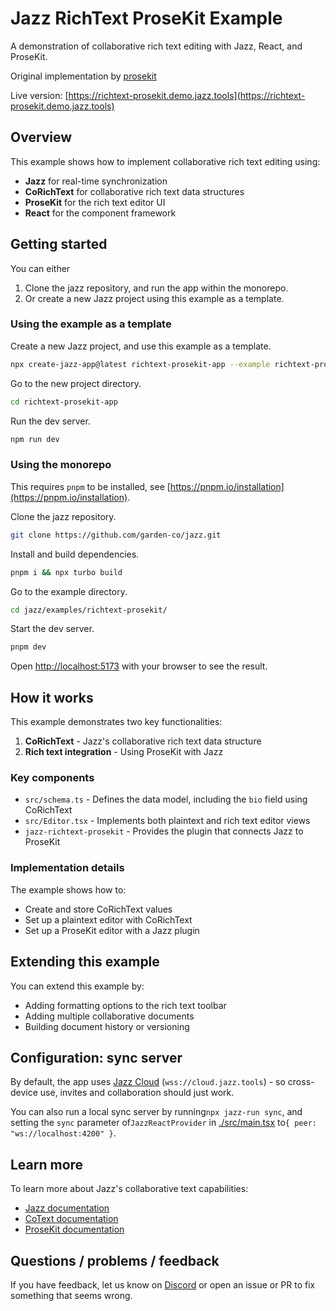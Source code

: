 # Jazz RichText ProseKit Example

A demonstration of collaborative rich text editing with Jazz, React, and ProseKit.

Original implementation by [prosekit](https://github.com/prosekit/prosekit-jazz)

Live version: [https://richtext-prosekit.demo.jazz.tools](https://richtext-prosekit.demo.jazz.tools)

## Overview

This example shows how to implement collaborative rich text editing using:

- **Jazz** for real-time synchronization
- **CoRichText** for collaborative rich text data structures
- **ProseKit** for the rich text editor UI
- **React** for the component framework

## Getting started

You can either

1. Clone the jazz repository, and run the app within the monorepo.
2. Or create a new Jazz project using this example as a template.

### Using the example as a template

Create a new Jazz project, and use this example as a template.

```bash
npx create-jazz-app@latest richtext-prosekit-app --example richtext-prosekit
```

Go to the new project directory.

```bash
cd richtext-prosekit-app
```

Run the dev server.

```bash
npm run dev
```

### Using the monorepo

This requires `pnpm` to be installed, see [https://pnpm.io/installation](https://pnpm.io/installation).

Clone the jazz repository.

```bash
git clone https://github.com/garden-co/jazz.git
```

Install and build dependencies.

```bash
pnpm i && npx turbo build
```

Go to the example directory.

```bash
cd jazz/examples/richtext-prosekit/
```

Start the dev server.

```bash
pnpm dev
```

Open [http://localhost:5173](http://localhost:5173) with your browser to see the result.

## How it works

This example demonstrates two key functionalities:

1. **CoRichText** - Jazz's collaborative rich text data structure
2. **Rich text integration** - Using ProseKit with Jazz

### Key components

- `src/schema.ts` - Defines the data model, including the `bio` field using CoRichText
- `src/Editor.tsx` - Implements both plaintext and rich text editor views
- `jazz-richtext-prosekit` - Provides the plugin that connects Jazz to ProseKit

### Implementation details

The example shows how to:

- Create and store CoRichText values
- Set up a plaintext editor with CoRichText
- Set up a ProseKit editor with a Jazz plugin

## Extending this example

You can extend this example by:

- Adding formatting options to the rich text toolbar
- Adding multiple collaborative documents
- Building document history or versioning

## Configuration: sync server

By default, the app uses [Jazz Cloud](https://jazz.tools/cloud) (`wss://cloud.jazz.tools`) - so cross-device use, invites and collaboration should just work.

You can also run a local sync server by running`npx jazz-run sync`, and setting the `sync` parameter of`JazzReactProvider` in [./src/main.tsx](./src/main.tsx) to`{ peer: "ws://localhost:4200" }`.

## Learn more

To learn more about Jazz's collaborative text capabilities:

- [Jazz documentation](https://jazz.tools/docs)
- [CoText documentation](https://jazz.tools/docs/using-covalues/cotext)
- [ProseKit documentation](https://prosekit.dev/getting-started/introduction/)

## Questions / problems / feedback

If you have feedback, let us know on [Discord](https://discord.gg/utDMjHYg42) or open an issue or PR to fix something that seems wrong.

